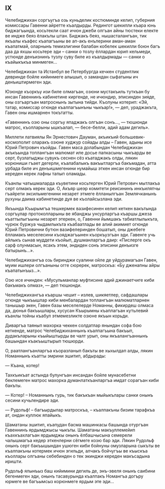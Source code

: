 ## IX

Челебиджихан соргъугъа озь куньделик костюминде келип, губерния комиссары Гавенни айретте къалдырды.
Редингот шекилли къара юнь биджагъында, косьтекли саат ичюн джеби олгъан айны тюстеки електе ве индже беяз ёлакълы штан.
Биджакъ беяз, нышасталангъан, тик якъалы къафес къапагъыны ве ап-акъ енълерини аман-аман къапатмай, оларнынъ темизлигини балабан кобелек шекилли боюн багъ даа да яхшы косьтере эди – санки о тозлу ёллардан юрип кельмеди, устюнде денъизнинъ тузлу суву биле из къалдырмады — санки о къайыкъкъа минмеген… 

Челебиджихан та Истанбул ве Петербургда кечкен студентлик девринде бойле кийинмеге алышып, о замандан сыфатыны ич денъиштирмеген эди.

Юзюнде къоркъу изи биле олмагъан, озюни мустакъиль туткъан бу инсан Гавеннинъ кабинетине киргенде, не ичюндир, эписинден зияде, оны озгъаргъан матроснынъ зытына тийди.
Къолуны котерип:
«Эй, татар, комиссар огюнде къалпагъынъны чыкъар!», — деп, ураджакъта, Гавен оны ишмарнен токътатты.

«Гавеннинъ озю оны соргъу япаджакъ олгъан сонъ…, — тюшюнди матрос, къолларыны ышкъалап, — бесе-белли, адий адам дегиль».

Миллети латвиялы Ян Эрнестович Дауман, акъикъий большевик-космополит оларакъ озюне худжур сойады алды – Гавен, адыны исе Юрий Петрович къойды. 
Гавен маса долабындан Челебиджихан акъкъында топлангъан малюмат иле досье папкасыны чыкъарды ве серт, бузлатыджы сувукъ сеснен сёз къатаджакъ олды, лякин корюниши гъает дегерли, къалабалыкъ вакъытларгъа бакъмадан, атта урбада биле ич денъишмегенини нумайыш эткен инсан огюнде бир кереден керек лафны тапып оламады.

Къанлы чатышмаларда къуветини косьтерген Юрий Петрович мытлакъа серт олмакъ керек эди.
О, Акъяр шеэр комитети реисининъ инкъиляпчы гъайрети эксильмегенини незарет этмеге ёлланылгъан Землячканынъ рухуны даима кабинетинде дуя ве къолайсызлана эди. 

Якъында Къырымгъа тешкермек вазифесинен келип кеткен вакътында соргъулар протоколларыны ве ябанджы унсурларгъа къаршы джеза къаттылыгъыны незарет этеркен, о, Гавенни йымшакъ табиатлылыкъта, чурюк буржуа чыдамлыкъта къабаатлады ве алий акимиет огюнде Юрий Петровични бутюн вазифелеринден бошатып, оны джебеге ёлламакъ меселесини къояджагъынен къоркъузгъан эди.
Гавенге учь айлыкъ сынав муддети къойып, душманларгъа даир:
«Пислерге окъ сарф олунмасын, ясакъ этем, эндиден сонъ эписини денъизге батырынъ…».

Челебиджихангъа озь биринджи суалини ойле де уйдурамагъан Гавен, муим ишлери олгъаныны огге сюререк, матроскъа:
«Бу дженапны айры къапатынъыз…».

Озю исе ичинден:
«Мусульманлар муфтисине адий джинаетчиге киби бакъмакъ олмаз», — деп тюшюнди.

Челебиджихангъа къаршы чешит – излев, шикяетлер, сафдашлары огюнде чыкъышлар киби менбалардан топлангъан малюматларнен танышыр экен, Гавен базы меселелерде Номанны, фикирдеш олмаса да, дюнья бакъышлары, хусусан Къырымны къаплагъан кутьлевий къанлы тойны къабул этмемезликте озюне якъын корьди.

Диваргъа таянып махорка чеккен солдатлар янындан софа бою кеткенде, матрос Челебиджиханнынъ къалпагъына бакъып, дудакъларыны къыйыштырды ве чалт урып, оны якъалангъаннынъ башындан къакъыштырып тюшюрди.

О, раатлангъанларгъа къоразланып бакъты ве хыхылдап алды, лякин Номаннынъ къатты эмрини эшитип, абдырады:

— Къана, котер!

Тахкъикъат астында булунгъан инсандан бойле мунасебетни беклемеген матрос махорка думанлаткъанларгъа имдат сорагъан киби бакъты.

— Котер!
– Номаннынъ гурь, тик бакъкъан мыйыкълары санки онынъ сесини кучьлендире эди.

— Рудольф! – багъырдылар матроскъа, – къалпакъны бизим тарафкъа ат, ондан куллюк япайыкъ.

Шаматаны эшитип, къапудан басма машинкасы башында отургъан Гавеннинъ ярдымджысы чыкъты.
Шаматаны макъуллемейип къахкъахлагъан ярдымджы онынъ ёлбашчысына семерели чалышмагъа кедер эткенлерни сёгмеге козю бар эди.
Лякин Рудольф онынъ серт бакъышындан ушюген киби бойнуны омузларына сыкъты ве къалпакъны котермек ичюн эгильди, алчакъ бойчугъы ве къыскъа къоллары олгъаны себебинден о тек экинджи кереден макъсадына иришти.

Рудольф ялынъыз баш кийимини дегиль де, энъ-эвеля онынъ саибини бегенмеген эди, онынъ тасавурында къалпакъ Номангъа догъру юрмеге ве багъымсыз корюнмеге ярдым эте эди…
